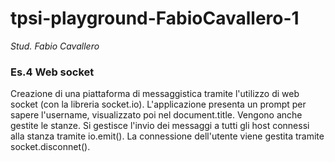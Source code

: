 # tpsi-playground-FabioCavallero-1

_Stud. Fabio Cavallero_

### Es.4 Web socket

Creazione di una piattaforma di messaggistica tramite l'utilizzo di web socket (con la libreria socket.io).
L'applicazione presenta un prompt per sapere l'username, visualizzato poi nel document.title. Vengono anche gestite le stanze. 
Si gestisce l'invio dei messaggi a tutti gli host connessi alla stanza tramite io.emit(). La connessione dell'utente viene gestita tramite socket.disconnet().